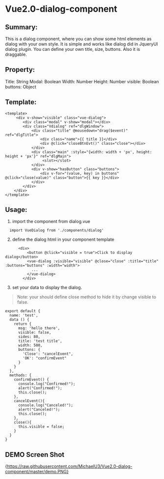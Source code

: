 # Vue2.0-dialog-component

## Summary:

This is a dialog component, where you can show some html elements as dialog with your own style. 
It is simple and works like dialog did in JqueryUI dialog plugin.
You can define your own title, size, buttons. Also it is draggable.

## Property:

Title: String
Modal: Boolean
Width: Number
Height: Number
visible: Boolean
buttons: Object

## Template:

```
<template>
	 <div v-show="visible" class="vue-dialog">
	  	<div class="modal" v-show="modal"></div>
		<div class="Vdialog" ref="dlgWindow">
			<div class="title" @mousedown="drag($event)" ref="dlgTitle">
				<div class="name">{{ title }}</div>
				<div @click="closeBtnEvt()" class="close"></div>
			</div>
			<div class="main" :style="{width: width + 'px', height: height + 'px'}" ref="dlgMain">
				 <slot></slot>
			</div>
			<div v-show="hasButton" class="buttons">
				<div v-for="(value, key) in buttons" @click="close(value)" class="button">{{ key }}</div>
			</div>
		</div>
	</div>
</template>
```

## Usage:

1. import the component from dialog.vue

```
  import VueDialog from './components/dialog'
```

2. define the dialog html in your component template

```
      <div>
          <button @click="visible = true">Click to display dialog</button>
          <vue-dialog :visible="visible" @close="close" :title="title" :buttons="buttons" :width="width">
            ...
          </vue-dialog>
        </div>
```

3. set your data to display the dialog. 

> Note: your should define close method to hide it by change visible to false.

```
export default {
  name: 'test',
  data () {
    return {
      msg: 'hello there',
      visible: false,
      sides: 80,
      title: 'test title',
      width: 500,
      buttons: {
        'Close': "cancelEvent",
        'OK': "confirmEvent"
      }
    }
  },
  methods: {
    confirmEvent() {
      console.log("Confirmed!");
      alert("Confirmed!");
      this.close();
    },
    cancelEvent(){
      console.log("Canceled!"); 
      alert("Canceled!"); 
      this.close();
    },
    close(){
      this.visible = false;
    }
  }
}
```

## DEMO Screen Shot 

![](){https://raw.githubusercontent.com/MichaelU3/Vue2.0-dialog-component/master/demo.PNG}

